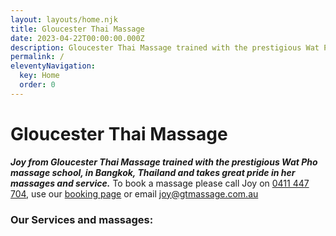 ```yaml
---
layout: layouts/home.njk
title: Gloucester Thai Massage
date: 2023-04-22T00:00:00.000Z
description: Gloucester Thai Massage trained with the prestigious Wat Pho massage school, in Bangkok, Thailand and we take great pride in our massages and service.
permalink: /
eleventyNavigation:
  key: Home
  order: 0
---
```

# Gloucester Thai Massage
***Joy from Gloucester Thai Massage trained with the prestigious Wat Pho massage school, in Bangkok, Thailand and takes great pride in her massages and service.***
To book a massage please call Joy on [0411 447 704](tel:+61411447704), use our [booking page](/booking/) or email [joy@gtmassage.com.au](mailto:joy@gtmassage.com.au)

### Our Services and massages:
